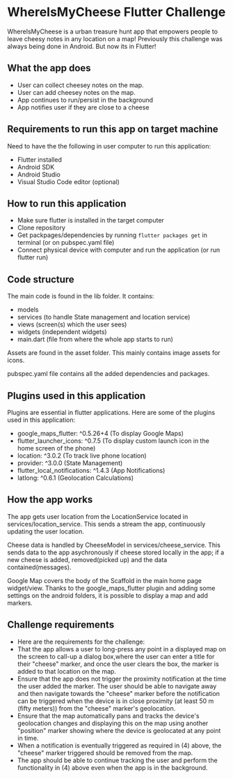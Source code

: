 # WhereIsMyCheese Flutter Challenge

 WhereIsMyCheese is a urban treasure hunt app that empowers people to leave cheesy notes in any location on a map! Previously this challenge was always being done in Android. But now its in Flutter!
 
## What the app does

- User can collect cheesey notes on the map.
- User can add cheesey notes on the map.
- App continues to run/persist in the background
- App notifies user if they are close to a cheese


## Requirements to run this app on target machine

Need to have the the following in user computer to run this application:
 - Flutter installed
 - Android SDK
 - Android Studio
 - Visual Studio Code editor (optional)
 
## How to run this application
- Make sure flutter is installed in the target computer
- Clone repository
- Get packpages/dependencies by running ```flutter packages get``` in terminal (or on pubspec.yaml file)
- Connect physical device with computer and run the application (or run flutter run)

## Code structure

The main code is found in the lib folder. It contains:
- models
- services (to handle State management and location service)
- views (screen(s) which the user sees)
- widgets (independent widgets)
- main.dart (file from where the whole app starts to run)

Assets are found in the asset folder. This mainly contains image assets for icons.

pubspec.yaml file contains all the added dependencies and packages.
 
## Plugins used in this application

Plugins are essential in flutter applications. Here are some of the plugins used in this application: 
 - google_maps_flutter: ^0.5.26+4 (To display Google Maps)
 - flutter_launcher_icons: ^0.7.5 (To display custom launch icon in the home screen of the phone)
 - location: ^3.0.2 (To track live phone location)
 - provider: ^3.0.0 (State Management)
 - flutter_local_notifications: ^1.4.3 (App Notifications)
 - latlong: ^0.6.1 (Geolocation Calculations)
 
## How the app works
The app gets user location from the LocationService located in services/location_service. This sends a stream the app, continuously updating the user location.

Cheese data is handled by CheeseModel in services/cheese_service. This sends data to the app asychronously if cheese stored locally in the app; if a new cheese is added, removed(picked up) and the data contained(messages).

Google Map covers the body of the Scaffold in the main home page widget/view. Thanks to the google_maps_flutter plugin and adding some settings on the android folders, it is possible to display a map and add markers.

## Challenge requirements
- Here are the requirements for the challenge:
- That the app allows a user to long-press any point in a displayed map on the screen to call-up a dialog box,where the user can enter a title for their "cheese" marker, and once the user clears the box, the marker is added to that location on the map.
- Ensure that the app does not trigger the proximity notification at the time the user added the marker. The user should be able to navigate away and then navigate towards the "cheese" marker before the notification can be triggered when the device is in close proximity (at least 50 m (fifty meters)) from the "cheese" marker's geolocation.
- Ensure that the map automatically pans and tracks the device's geolocation changes and displaying this on the map using another "position" marker showing where the device is geolocated at any point in time.
- When a notification is eventually triggered as required in (4) above, the "cheese" marker triggered should be removed from the map.
- The app should be able to continue tracking the user and perform the functionality in (4) above even when the app is in the background.
